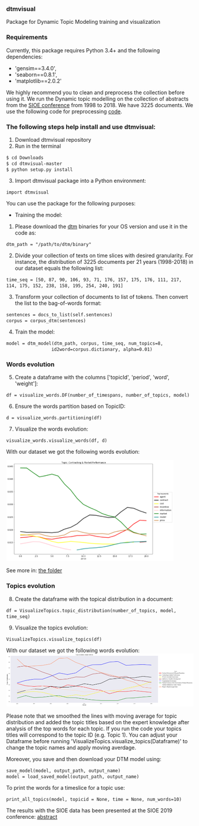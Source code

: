 ### dtmvisual
Package for Dynamic Topic Modeling training and visualization 

### Requirements
Currently, this package requires Python 3.4+ and the following dependencies:

* 'gensim==3.4.0',
* 'seaborn==0.8.1', 
* 'matplotlib==2.0.2'

We highly recommend you to clean and preprocess the collection before using it. We run the Dynamic topic modelling on the collection of abstracts from the [SIOE conference](https://www.sioe.org/conference/2019) from 1998 to 2018. We have 3225 documents. We use the following code for preprocessing [code](https://github.com/chaves/sioeTopics/blob/master/GetCleanCorpus.ipynb). 

### The following steps help install and use dtmvisual:

1. Download dtmvisual repository
2. Run in the terminal
```
$ cd Downloads
$ cd dtmvisual-master
$ python setup.py install
```
3. Import dtmvisual package into a Python environment:

```
import dtmvisual
```
You can use the package for the following purposes:
* Training the model:
1. Please download the [dtm](https://github.com/magsilva/dtm/tree/master/bin) binaries for your OS version and use it in the code as:

```
dtm_path = "/path/to/dtm/binary"
```
2. Divide your collection of texts on time slices with desired granularity. For instance, the distribution of 3225 documents per 21 years (1998-2018) in our dataset equals the following list:
```
time_seq = [50, 87, 90, 106, 93, 71, 176, 157, 175, 176, 111, 217, 114, 175, 152, 238, 158, 195, 254, 240, 191]
```
3. Transform your collection of documents to list of tokens. Then convert the list to the bag-of-words format:
```
sentences = docs_to_list(self.sentences)
corpus = corpus_dtm(sentences)
```
4. Train the model:
```
model = dtm_model(dtm_path, corpus, time_seq, num_topics=8,
                 id2word=corpus.dictionary, alpha=0.01) 
```
### Words evolution

5. Create a dataframe with the columns ['topicId', 'period', 'word', 'weight']:
```
df = visualize_words.DF(number_of_timespans, number_of_topics, model)
```
6. Ensure the words partition based on TopicID:
```
d = visualize_words.partitioning(df)
```
7. Visualize the words evolution:
```
visualize_words.visualize_words(df, d)
```
With our dataset we got the following words evolution:

<img src=https://github.com/GSukr/dtmvisual/blob/master/results/topics/topic0.png width=450>

See more in: [the folder](https://github.com/GSukr/dtmvisual/tree/master/results/topics)

### Topics evolution

8. Create the dataframe with the topical distribution in a document:
```
df = VisualizeTopics.topic_distribution(number_of_topics, model, time_seq)
```
9. Visualize the topics evolution:
```
VisualizeTopics.visualize_topics(df)
```
With our dataset we got the following words evolution:
![topics](https://github.com/GSukr/dtmvisual/blob/master/results/topic_distribution.png)

Please note that we smoothed the lines with moving average for topic distribution and added the topic titles based on the expert knowledge after analysis of the top words for each topic. If you run the code your topics titles will correspond to the topic ID (e.g. Topic 1). You can adjust your Dataframe before running 'VisualizeTopics.visualize_topics(Dataframe)' to change the topic names and apply moving averdage. 

Moreover, you save and then download your DTM model using:
```
save_model(model, output_path, output_name)
model = load_saved_model(output_path, output_name)
```
To print the words for a timeslice for a topic use:
```
print_all_topics(model, topicid = None, time = None, num_words=10)
```
The results with the SIOE data has been presented at the SIOE 2019 conference: [abstract](https://papers.sioe.org/paper/2466.html)
